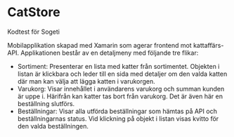 # CatStore
Kodtest för Sogeti

Mobilapplikation skapad med Xamarin som agerar frontend mot kattaffärs-API. Applikationen består av en detaljmeny med följande tre flikar:
- Sortiment: Presenterar en lista med katter från sortimentet. Objekten i listan är klickbara och leder till en sida med detaljer om den valda katten där man kan välja att lägga katten i varukorgen. 
- Varukorg: Visar innehållet i användarens varukorg och summan kunden är uppe i. Härifrån kan katter tas bort från varukorg. Det är även här en beställning slutförs. 
- Beställningar: Visar alla utförda beställningar som hämtas på API och beställningarnas status. Vid klickning på objekt i listan visas kvitto för den valda beställningen.
